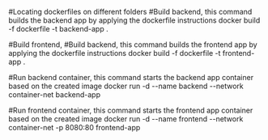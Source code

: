 #Locating dockerfiles on different folders 
#Build backend, this command builds the backend app by applying the dockerfile instructions
docker build -f dockerfile -t backend-app .

#Build frontend, #Build backend, this command builds the frontend app by applying the dockerfile instructions
docker build -f dockerfile -t frontend-app .

#Run backend container, this command starts the backend app container based on the created image
docker run -d --name backend --network container-net backend-app

#Run frontend container, this command starts the frontend app container based on the created image
docker run -d --name frontend --network container-net -p 8080:80 frontend-app
